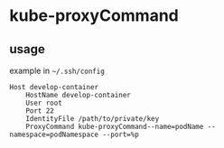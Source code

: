 # kube-proxyCommand

## usage
example in `~/.ssh/config`
```
Host develop-container
    HostName develop-container
    User root
    Port 22
    IdentityFile /path/to/private/key
    ProxyCommand kube-proxyCommand--name=podName --namespace=podNamespace --port=%p
```